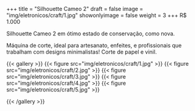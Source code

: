 +++
title = "Silhouette Cameo 2"
draft = false
image = "img/eletronicos/craft/1.jpg"
showonlyimage = false
weight = 3
+++
<span class="price">R$ 1.000</span>


<!--more-->

Silhouette Cameo 2 em ótimo estado de conservação, como nova.

Máquina de corte, ideal para artesanato, enfeites, e profissionais que trabalham com designs minimalistas! Corte de papel e vinil.

{{< gallery >}}
{{< figure src="img/eletronicos/craft/1.jpg" >}}
{{< figure src="img/eletronicos/craft/2.jpg" >}}
{{< figure src="img/eletronicos/craft/3.jpg" >}}
{{< figure src="img/eletronicos/craft/4.jpg" >}}
{{< figure src="img/eletronicos/craft/5.jpg" >}}

{{< /gallery >}}
